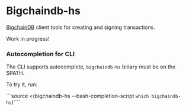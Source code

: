 # Bigchaindb-hs

[BigchainDB](https://github.com/bigchaindb/bigchaindb) client tools for creating and signing transactions.

Work in progress!


### Autocompletion for CLI

The CLI supports autocomplete, `bigchaindb-hs` binary must be on the $PATH.

To try it, run:

```source <(bigchaindb-hs --bash-completion-script `which bigchaindb-hs`)````
